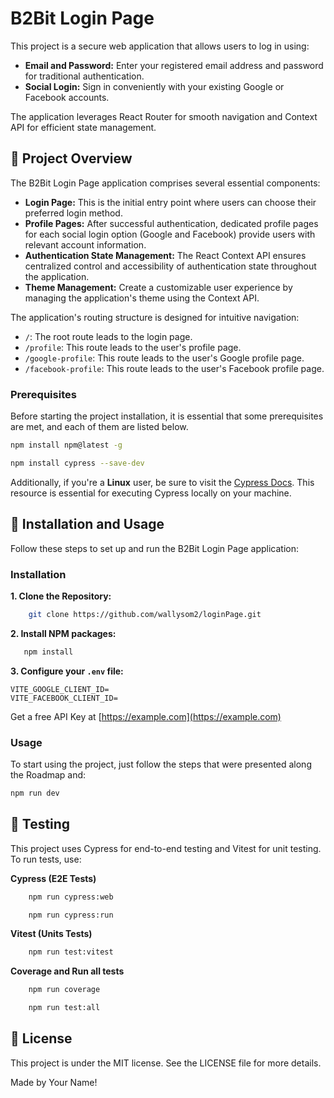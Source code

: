 # B2Bit Login Page

This project is a secure web application that allows users to log in using:

* **Email and Password:** Enter your registered email address and password for traditional authentication.
* **Social Login:** Sign in conveniently with your existing Google or Facebook accounts.

The application leverages React Router for smooth navigation and Context API for efficient state management.

##  📖 Project Overview

The B2Bit Login Page application comprises several essential components:

* **Login Page:** This is the initial entry point where users can choose their preferred login method.
* **Profile Pages:** After successful authentication, dedicated profile pages for each social login option (Google and Facebook) provide users with relevant account information.
* **Authentication State Management:** The React Context API ensures centralized control and accessibility of authentication state throughout the application.
* **Theme Management:** Create a customizable user experience by managing the application's theme using the Context API.

The application's routing structure is designed for intuitive navigation:

- `/`: The root route leads to the login page.
- `/profile`: This route leads to the user's profile page.
- `/google-profile`: This route leads to the user's Google profile page.
- `/facebook-profile`: This route leads to the user's Facebook profile page.

### Prerequisites

Before starting the project installation, it is essential that some prerequisites are met, and each of them are listed below.

  ```sh
  npm install npm@latest -g
  ```
  ```sh
  npm install cypress --save-dev
  ```

Additionally, if you're a **Linux** user, be sure to visit the [Cypress Docs](https://docs.cypress.io/guides/getting-started/installing-cypress). This resource is essential for executing Cypress locally on your machine.

## 🚀 Installation and Usage

Follow these steps to set up and run the B2Bit Login Page application:

### Installation


**1. Clone the Repository:**

```sh
    git clone https://github.com/wallysom2/loginPage.git
```

**2. Install NPM packages:**
```sh
   npm install
```
**3. Configure your `.env` file:**
   ```env
VITE_GOOGLE_CLIENT_ID=
VITE_FACEBOOK_CLIENT_ID=
```
Get a free API Key at [https://example.com](https://example.com)

### Usage
To start using the project, just follow the steps that were presented along the Roadmap and:
```sh
npm run dev
```

## 🧪 Testing
This project uses Cypress for end-to-end testing and Vitest for unit testing. To run tests, use:

**Cypress (E2E Tests)**

```sh
    npm run cypress:web
```
```sh
    npm run cypress:run
```

**Vitest (Units Tests)**



```sh
    npm run test:vitest
```

**Coverage and Run all tests**
```sh
    npm run coverage
```
```sh
    npm run test:all
```

## 📝 License
This project is under the MIT license. See the LICENSE file for more details.


Made by Your Name!
